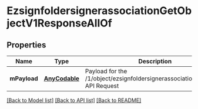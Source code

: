 # EzsignfoldersignerassociationGetObjectV1ResponseAllOf

## Properties
Name | Type | Description | Notes
------------ | ------------- | ------------- | -------------
**mPayload** | [**AnyCodable**](.md) | Payload for the /1/object/ezsignfoldersignerassociation/getObject API Request | 

[[Back to Model list]](../README.md#documentation-for-models) [[Back to API list]](../README.md#documentation-for-api-endpoints) [[Back to README]](../README.md)


